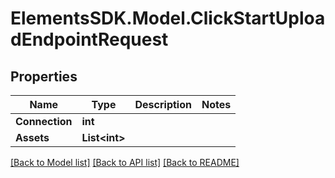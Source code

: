 # ElementsSDK.Model.ClickStartUploadEndpointRequest

## Properties

Name | Type | Description | Notes
------------ | ------------- | ------------- | -------------
**Connection** | **int** |  | 
**Assets** | **List&lt;int&gt;** |  | 

[[Back to Model list]](../README.md#documentation-for-models) [[Back to API list]](../README.md#documentation-for-api-endpoints) [[Back to README]](../README.md)

